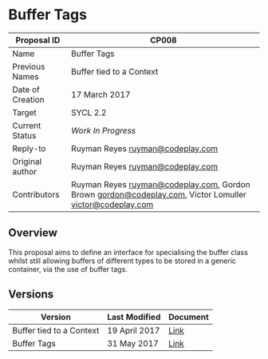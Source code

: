 # Buffer Tags

| Proposal ID | CP008 |
|-------------|--------|
| Name | Buffer Tags |
| Previous Names | Buffer tied to a Context |
| Date of Creation | 17 March 2017 |
| Target | SYCL 2.2 |
| Current Status | _Work In Progress_ |
| Reply-to | Ruyman Reyes <ruyman@codeplay.com> |
| Original author | Ruyman Reyes <ruyman@codeplay.com> |
| Contributors | Ruyman Reyes <ruyman@codeplay.com>, Gordon Brown <gordon@codeplay.com>, Victor Lomuller <victor@codeplay.com> |

## Overview

This proposal aims to define an interface for specialising the buffer class whilst still allowing buffers of different types to be stored in a generic container, via the use of buffer tags.

## Versions

| Version | Last Modified | Document |
|---------|----- | ---------|
| Buffer tied to a Context | 19 April 2017 | [Link](sycl-2.2/tied-buffer.md) |
| Buffer Tags | 31 May 2017 | [Link](sycl-2.2/buffer-tags.md) |